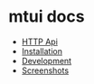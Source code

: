 
# mtui docs

* [HTTP Api](./http-api.md)
* [Installation](./install.md)
* [Development](./dev.md)
* [Screenshots](./screenshots.md)